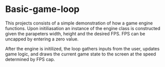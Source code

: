 # Basic-game-loop

This projects consists of a simple demonstration of how a game engine functions. Upon initiliasation an instance of the engine class is constructed given the parapeters width, height and the desired FPS. FPS can be uncapped by entering a zero value.

After the engine is initilized, the loop gathers inputs from the user, updates game logic, and draws the current game state to the screen at the speed determined by FPS cap.
